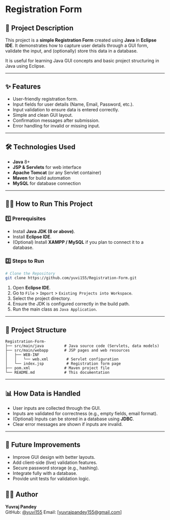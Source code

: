 # Registration Form

## 📄 Project Description

This project is a **simple Registration Form** created using **Java** in **Eclipse IDE**. It demonstrates how to capture user details through a GUI form, validate the input, and (optionally) store this data in a database.

It is useful for learning Java GUI concepts and basic project structuring in Java using Eclipse.

---

## ✨ Features

- User-friendly registration form.
- Input fields for user details (Name, Email, Password, etc.).
- Input validation to ensure data is entered correctly.
- Simple and clean GUI layout.
- Confirmation messages after submission.
- Error handling for invalid or missing input.

---

## 🛠️ Technologies Used

- **Java** 8+
- **JSP & Servlets** for web interface
- **Apache Tomcat** (or any Servlet container)
- **Maven** for build automation
- **MySQL** for database connection


---

## 🏃‍♂️ How to Run This Project

### 1️⃣ Prerequisites
- Install **Java JDK (8 or above)**.
- Install **Eclipse IDE**.
- (Optional) Install **XAMPP / MySQL** if you plan to connect it to a database.

### 2️⃣ Steps to Run
```bash
# Clone the Repository
git clone https://github.com/yuvi155/Registration-Form.git
```

1. Open **Eclipse IDE**.
2. Go to `File` > `Import` > `Existing Projects into Workspace`.
3. Select the project directory. 
4. Ensure the JDK is configured correctly in the build path.
5. Run the main class as `Java Application`.

---

## 📂 Project Structure
```
Registration-Form-
├── src/main/java         # Java source code (Servlets, data models)
├── src/main/webapp       # JSP pages and web resources
│   ├── WEB-INF
│   │   └── web.xml        # Servlet configuration
│   └── index.jsp          # Registration form page
├── pom.xml               # Maven project file
└── README.md             # This documentation
```

---

## 📊 How Data is Handled

- User inputs are collected through the GUI.
- Inputs are validated for correctness (e.g., empty fields, email format).
- (Optional) Inputs can be stored in a database using **JDBC**.
- Clear error messages are shown if inputs are invalid.

---

## 🚀 Future Improvements

- Improve GUI design with better layouts.
- Add client-side (live) validation features.
- Secure password storage (e.g., hashing).
- Integrate fully with a database.
- Provide unit tests for validation logic.



## 👨‍💻 Author

**Yuvraj Pandey**  
GitHub: [@yuvi155](https://github.com/yuvi155)
Email: [yuvrajpandey155@gmail.com]